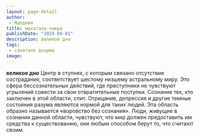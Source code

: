 ```yaml
---
layout: page-detail
author:
 - Яшодеви
title: махатала-чакра
publishDate: "2024-09-01"
description: великое дно
tags:
 - санатана дхарма
image: 
---
```


__великое дно__
Центр в ступнях, с которым связано отсутствие сострадания, соответствует шестому низшему астральному миру. Это сфера бессознательных действий, где преступники не чувствуют угрызений совести за свои отвратительные поступки. Сознание тех, кто заключен в этой области, спит. Отрицание, депрессия и другие темные состояния разума являются нормой для таких людей. Эта область образно называется «воровство без сознания». Люди, живущие в сознании данной области, чувствуют, что мир должен предоставить им средства к существованию, они любым способом берут то, что считают своим.

